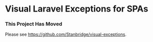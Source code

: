 # Visual Laravel Exceptions for SPAs

### This Project Has Moved
Please see https://github.com/Stanbridge/visual-exceptions.